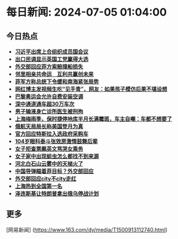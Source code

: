 
# 每日新闻: 2024-07-05 01:04:00
## 今日热点

- **[习近平出席上合组织成员国会议](https://www.163.com/search?keyword=%E4%B9%A0%E8%BF%91%E5%B9%B3%E5%87%BA%E5%B8%AD%E4%B8%8A%E5%90%88%E7%BB%84%E7%BB%87%E6%88%90%E5%91%98%E5%9B%BD%E4%BC%9A%E8%AE%AE)**
- **[出口民调显示英国工党赢得大选](https://www.163.com/search?keyword=%E5%87%BA%E5%8F%A3%E6%B0%91%E8%B0%83%E6%98%BE%E7%A4%BA%E8%8B%B1%E5%9B%BD%E5%B7%A5%E5%85%9A%E8%B5%A2%E5%BE%97%E5%A4%A7%E9%80%89)**
- **[外交部回应菲方索赔撞船损失](https://www.163.com/search?keyword=%E5%A4%96%E4%BA%A4%E9%83%A8%E5%9B%9E%E5%BA%94%E8%8F%B2%E6%96%B9%E7%B4%A2%E8%B5%94%E6%92%9E%E8%88%B9%E6%8D%9F%E5%A4%B1)**
- **[邻里相亲共命运　互利共赢创未来](https://www.163.com/search?keyword=%E9%82%BB%E9%87%8C%E7%9B%B8%E4%BA%B2%E5%85%B1%E5%91%BD%E8%BF%90%E3%80%80%E4%BA%92%E5%88%A9%E5%85%B1%E8%B5%A2%E5%88%9B%E6%9C%AA%E6%9D%A5)**
- **[菲军方称总统下令缓和南海紧张局势](https://www.163.com/search?keyword=%E8%8F%B2%E5%86%9B%E6%96%B9%E7%A7%B0%E6%80%BB%E7%BB%9F%E4%B8%8B%E4%BB%A4%E7%BC%93%E5%92%8C%E5%8D%97%E6%B5%B7%E7%B4%A7%E5%BC%A0%E5%B1%80%E5%8A%BF)**
- **[网红博主发视频生吃“见手青”，网友：如果孩子模仿后果不堪设想](https://www.163.com/search?keyword=%E7%BD%91%E7%BA%A2%E5%8D%9A%E4%B8%BB%E5%8F%91%E8%A7%86%E9%A2%91%E7%94%9F%E5%90%83%E2%80%9C%E8%A7%81%E6%89%8B%E9%9D%92%E2%80%9D%EF%BC%8C%E7%BD%91%E5%8F%8B%EF%BC%9A%E5%A6%82%E6%9E%9C%E5%AD%A9%E5%AD%90%E6%A8%A1%E4%BB%BF%E5%90%8E%E6%9E%9C%E4%B8%8D%E5%A0%AA%E8%AE%BE%E6%83%B3)**
- **[巴黎奥运会允许自费安装空调](https://www.163.com/search?keyword=%E5%B7%B4%E9%BB%8E%E5%A5%A5%E8%BF%90%E4%BC%9A%E5%85%81%E8%AE%B8%E8%87%AA%E8%B4%B9%E5%AE%89%E8%A3%85%E7%A9%BA%E8%B0%83)**
- **[深中通道通车超30万车次](https://www.163.com/search?keyword=%E6%B7%B1%E4%B8%AD%E9%80%9A%E9%81%93%E9%80%9A%E8%BD%A6%E8%B6%8530%E4%B8%87%E8%BD%A6%E6%AC%A1)**
- **[男子输液身亡诊所医生被刑拘](https://www.163.com/search?keyword=%E7%94%B7%E5%AD%90%E8%BE%93%E6%B6%B2%E8%BA%AB%E4%BA%A1%E8%AF%8A%E6%89%80%E5%8C%BB%E7%94%9F%E8%A2%AB%E5%88%91%E6%8B%98)**
- **[上海梅雨季，保时捷停地库半月长满霉斑，车主自嘲：车都不想要了](https://www.163.com/search?keyword=%E4%B8%8A%E6%B5%B7%E6%A2%85%E9%9B%A8%E5%AD%A3%EF%BC%8C%E4%BF%9D%E6%97%B6%E6%8D%B7%E5%81%9C%E5%9C%B0%E5%BA%93%E5%8D%8A%E6%9C%88%E9%95%BF%E6%BB%A1%E9%9C%89%E6%96%91%EF%BC%8C%E8%BD%A6%E4%B8%BB%E8%87%AA%E5%98%B2%EF%BC%9A%E8%BD%A6%E9%83%BD%E4%B8%8D%E6%83%B3%E8%A6%81%E4%BA%86)**
- **[俄航天局局长称美国登月为真](https://www.163.com/search?keyword=%E4%BF%84%E8%88%AA%E5%A4%A9%E5%B1%80%E5%B1%80%E9%95%BF%E7%A7%B0%E7%BE%8E%E5%9B%BD%E7%99%BB%E6%9C%88%E4%B8%BA%E7%9C%9F)**
- **[官方回应特斯拉入选政府采购车](https://www.163.com/search?keyword=%E5%AE%98%E6%96%B9%E5%9B%9E%E5%BA%94%E7%89%B9%E6%96%AF%E6%8B%89%E5%85%A5%E9%80%89%E6%94%BF%E5%BA%9C%E9%87%87%E8%B4%AD%E8%BD%A6)**
- **[104岁眼科泰斗张效房激情鼓舞后辈](https://www.163.com/search?keyword=104%E5%B2%81%E7%9C%BC%E7%A7%91%E6%B3%B0%E6%96%97%E5%BC%A0%E6%95%88%E6%88%BF%E6%BF%80%E6%83%85%E9%BC%93%E8%88%9E%E5%90%8E%E8%BE%88)**
- **[女子拒查票飙英文骂哭女乘务](https://www.163.com/search?keyword=%E5%A5%B3%E5%AD%90%E6%8B%92%E6%9F%A5%E7%A5%A8%E9%A3%99%E8%8B%B1%E6%96%87%E9%AA%82%E5%93%AD%E5%A5%B3%E4%B9%98%E5%8A%A1)**
- **[女子家中出现蛆虫怎么都找不到来源](https://www.163.com/search?keyword=%E5%A5%B3%E5%AD%90%E5%AE%B6%E4%B8%AD%E5%87%BA%E7%8E%B0%E8%9B%86%E8%99%AB%E6%80%8E%E4%B9%88%E9%83%BD%E6%89%BE%E4%B8%8D%E5%88%B0%E6%9D%A5%E6%BA%90)**
- **[河北白石山云雾中的天梯火了](https://www.163.com/search?keyword=%E6%B2%B3%E5%8C%97%E7%99%BD%E7%9F%B3%E5%B1%B1%E4%BA%91%E9%9B%BE%E4%B8%AD%E7%9A%84%E5%A4%A9%E6%A2%AF%E7%81%AB%E4%BA%86)**
- **[中国导弹瞄着菲目标？外交部回应](https://www.163.com/search?keyword=%E4%B8%AD%E5%9B%BD%E5%AF%BC%E5%BC%B9%E7%9E%84%E7%9D%80%E8%8F%B2%E7%9B%AE%E6%A0%87%EF%BC%9F%E5%A4%96%E4%BA%A4%E9%83%A8%E5%9B%9E%E5%BA%94)**
- **[外交部回应city不city走红](https://www.163.com/search?keyword=%E5%A4%96%E4%BA%A4%E9%83%A8%E5%9B%9E%E5%BA%94city%E4%B8%8Dcity%E8%B5%B0%E7%BA%A2)**
- **[上海热到全国第一名](https://www.163.com/search?keyword=%E4%B8%8A%E6%B5%B7%E7%83%AD%E5%88%B0%E5%85%A8%E5%9B%BD%E7%AC%AC%E4%B8%80%E5%90%8D)**
- **[泽连斯基让特朗普拿出俄乌停战计划](https://www.163.com/search?keyword=%E6%B3%BD%E8%BF%9E%E6%96%AF%E5%9F%BA%E8%AE%A9%E7%89%B9%E6%9C%97%E6%99%AE%E6%8B%BF%E5%87%BA%E4%BF%84%E4%B9%8C%E5%81%9C%E6%88%98%E8%AE%A1%E5%88%92)**

## 更多
[网易新闻] (https://www.163.com/dy/media/T1500913112740.html)
